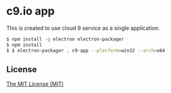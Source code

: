 # c9.io app

This is created to use cloud 9 service as a single application.

```bash
$ npm install -g electron electron-packager
$ npm install
$ $ electron-packager . c9-app --platform=win32 --arch=x64
```

## License

[The MIT License (MIT)](LICENSE.md)

